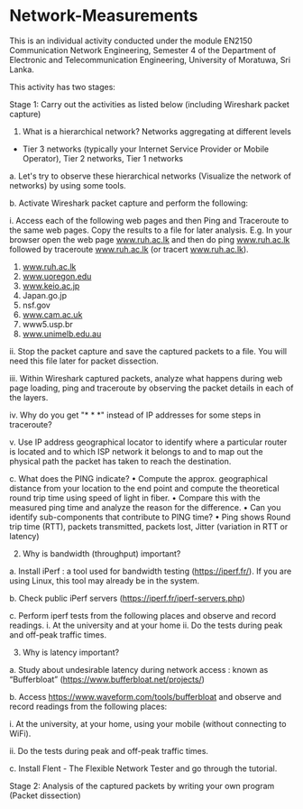 # Network-Measurements
This is an individual activity conducted under the module EN2150 Communication Network Engineering, Semester 4 of the Department of Electronic and Telecommunication Engineering, University of Moratuwa, Sri Lanka.

This activity has two stages:

Stage 1: Carry out the activities as listed below (including Wireshark packet capture)

1. What is a hierarchical network? Networks aggregating at different levels
- Tier 3 networks (typically your Internet Service Provider or Mobile Operator), Tier 2
networks, Tier 1 networks

a. Let's try to observe these hierarchical networks (Visualize the network of networks)
by using some tools.

b. Activate Wireshark packet capture and perform the following:

i. Access each of the following web pages and then Ping and Traceroute to the
same web pages. Copy the results to a file for later analysis. E.g. In your
browser open the web page www.ruh.ac.lk and then do ping www.ruh.ac.lk
followed by traceroute www.ruh.ac.lk (or tracert www.ruh.ac.lk).
1. www.ruh.ac.lk
2. www.uoregon.edu
3. www.keio.ac.jp
4. Japan.go.jp
5. nsf.gov
6. www.cam.ac.uk
7. www5.usp.br
8. www.unimelb.edu.au

ii. Stop the packet capture and save the captured packets to a file. You will
need this file later for packet dissection.

iii. Within Wireshark captured packets, analyze what happens during web page
loading, ping and traceroute by observing the packet details in each of the
layers.

iv. Why do you get "* * *" instead of IP addresses for some steps in traceroute?

v. Use IP address geographical locator to identify where a particular router is
located and to which ISP network it belongs to and to map out the physical
path the packet has taken to reach the destination.

c. What does the PING indicate?
• Compute the approx. geographical distance from your location to the end
point and compute the theoretical round trip time using speed of light in
fiber.
• Compare this with the measured ping time and analyze the reason for the
difference.
• Can you identify sub-components that contribute to PING time?
• Ping shows Round trip time (RTT), packets transmitted, packets lost, Jitter
(variation in RTT or latency)

2. Why is bandwidth (throughput) important?

a. Install iPerf : a tool used for bandwidth testing (https://iperf.fr/). If you are using Linux,
this tool may already be in the system.

b. Check public iPerf servers (https://iperf.fr/iperf-servers.php)

c. Perform iperf tests from the following places and observe and record readings.
i. At the university and at your home
ii. Do the tests during peak and off-peak traffic times.

3. Why is latency important?

a. Study about undesirable latency during network access : known as “Bufferbloat”
(https://www.bufferbloat.net/projects/)

b. Access https://www.waveform.com/tools/bufferbloat and observe and record
readings from the following places:

i. At the university, at your home, using your mobile (without connecting to
WiFi).

ii. Do the tests during peak and off-peak traffic times.

c. Install Flent - The Flexible Network Tester and go through the tutorial.

Stage 2: Analysis of the captured packets by writing your own program (Packet dissection)
